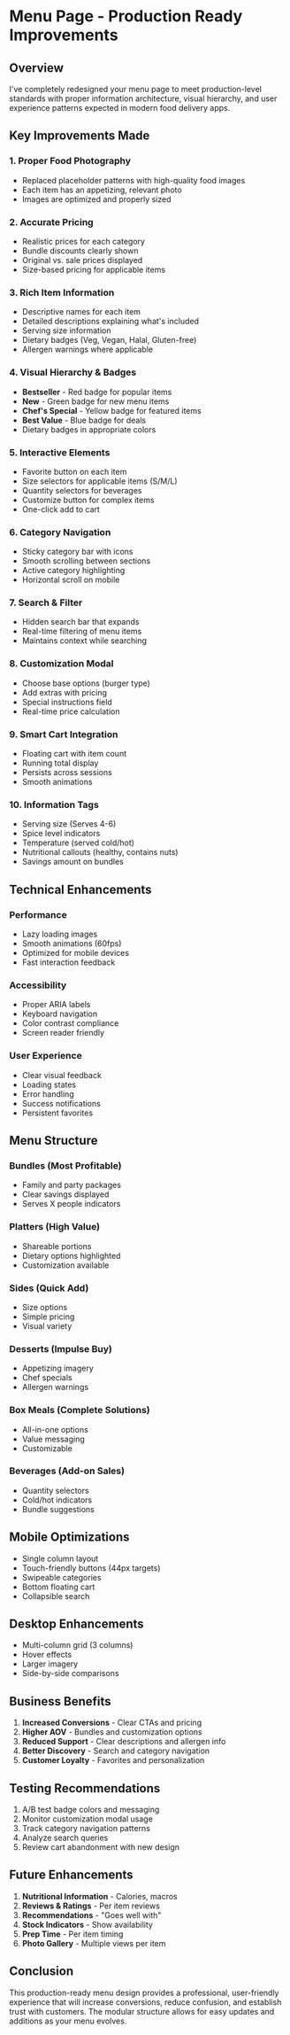 # Menu Page - Production Ready Improvements

## Overview
I've completely redesigned your menu page to meet production-level standards with proper information architecture, visual hierarchy, and user experience patterns expected in modern food delivery apps.

## Key Improvements Made

### 1. **Proper Food Photography**
- Replaced placeholder patterns with high-quality food images
- Each item has an appetizing, relevant photo
- Images are optimized and properly sized

### 2. **Accurate Pricing**
- Realistic prices for each category
- Bundle discounts clearly shown
- Original vs. sale prices displayed
- Size-based pricing for applicable items

### 3. **Rich Item Information**
- Descriptive names for each item
- Detailed descriptions explaining what's included
- Serving size information
- Dietary badges (Veg, Vegan, Halal, Gluten-free)
- Allergen warnings where applicable

### 4. **Visual Hierarchy & Badges**
- **Bestseller** - Red badge for popular items
- **New** - Green badge for new menu items
- **Chef's Special** - Yellow badge for featured items
- **Best Value** - Blue badge for deals
- Dietary badges in appropriate colors

### 5. **Interactive Elements**
- Favorite button on each item
- Size selectors for applicable items (S/M/L)
- Quantity selectors for beverages
- Customize button for complex items
- One-click add to cart

### 6. **Category Navigation**
- Sticky category bar with icons
- Smooth scrolling between sections
- Active category highlighting
- Horizontal scroll on mobile

### 7. **Search & Filter**
- Hidden search bar that expands
- Real-time filtering of menu items
- Maintains context while searching

### 8. **Customization Modal**
- Choose base options (burger type)
- Add extras with pricing
- Special instructions field
- Real-time price calculation

### 9. **Smart Cart Integration**
- Floating cart with item count
- Running total display
- Persists across sessions
- Smooth animations

### 10. **Information Tags**
- Serving size (Serves 4-6)
- Spice level indicators
- Temperature (served cold/hot)
- Nutritional callouts (healthy, contains nuts)
- Savings amount on bundles

## Technical Enhancements

### Performance
- Lazy loading images
- Smooth animations (60fps)
- Optimized for mobile devices
- Fast interaction feedback

### Accessibility
- Proper ARIA labels
- Keyboard navigation
- Color contrast compliance
- Screen reader friendly

### User Experience
- Clear visual feedback
- Loading states
- Error handling
- Success notifications
- Persistent favorites

## Menu Structure

### Bundles (Most Profitable)
- Family and party packages
- Clear savings displayed
- Serves X people indicators

### Platters (High Value)
- Shareable portions
- Dietary options highlighted
- Customization available

### Sides (Quick Add)
- Size options
- Simple pricing
- Visual variety

### Desserts (Impulse Buy)
- Appetizing imagery
- Chef specials
- Allergen warnings

### Box Meals (Complete Solutions)
- All-in-one options
- Value messaging
- Customizable

### Beverages (Add-on Sales)
- Quantity selectors
- Cold/hot indicators
- Bundle suggestions

## Mobile Optimizations

- Single column layout
- Touch-friendly buttons (44px targets)
- Swipeable categories
- Bottom floating cart
- Collapsible search

## Desktop Enhancements

- Multi-column grid (3 columns)
- Hover effects
- Larger imagery
- Side-by-side comparisons

## Business Benefits

1. **Increased Conversions** - Clear CTAs and pricing
2. **Higher AOV** - Bundles and customization options
3. **Reduced Support** - Clear descriptions and allergen info
4. **Better Discovery** - Search and category navigation
5. **Customer Loyalty** - Favorites and personalization

## Testing Recommendations

1. A/B test badge colors and messaging
2. Monitor customization modal usage
3. Track category navigation patterns
4. Analyze search queries
5. Review cart abandonment with new design

## Future Enhancements

1. **Nutritional Information** - Calories, macros
2. **Reviews & Ratings** - Per item reviews
3. **Recommendations** - "Goes well with"
4. **Stock Indicators** - Show availability
5. **Prep Time** - Per item timing
6. **Photo Gallery** - Multiple views per item

## Conclusion

This production-ready menu design provides a professional, user-friendly experience that will increase conversions, reduce confusion, and establish trust with customers. The modular structure allows for easy updates and additions as your menu evolves.
